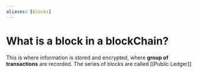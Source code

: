 ```yaml
---
aliases: [blocks]
---
```

# What is a block in a blockChain?

This is where information is stored and encrypted, where **group of transactions** are recorded. The series of blocks are called [[Public Ledger]]